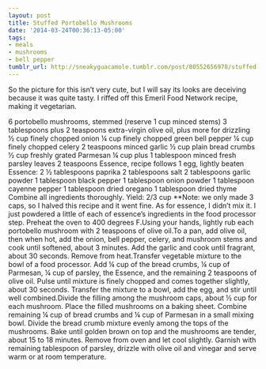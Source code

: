 ```yaml
---
layout: post
title: Stuffed Portobello Mushrooms
date: '2014-03-24T00:36:13-05:00'
tags:
- meals
- mushrooms
- bell pepper
tumblr_url: http://sneakyguacamole.tumblr.com/post/80552656978/stuffed-portobello-mushrooms
---
```

So the picture for this isn’t very cute, but I will say its looks are deceiving because it was quite tasty. I riffed off this Emeril Food Network recipe, making it vegetarian.


6 portobello mushrooms, stemmed (reserve 1 cup minced stems)
3 tablespoons plus 2 teaspoons extra-virgin olive oil, plus more for drizzling
½ cup finely chopped onion
¼ cup finely chopped green bell pepper
¼ cup finely chopped celery
2 teaspoons minced garlic
½ cup plain bread crumbs
½ cup freshly grated Parmesan
¼ cup plus 1 tablespoon minced fresh parsley leaves
2 teaspoons Essence, recipe follows
1 egg, lightly beaten
Essence:
2 ½ tablespoons paprika
2 tablespoons salt
2 tablespoons garlic powder
1 tablespoon black pepper
1 tablespoon onion powder
1 tablespoon cayenne pepper
1 tablespoon dried oregano
1 tablespoon dried thyme
Combine all ingredients thoroughly. Yield: 2/3 cup
**Note: we only made 3 caps, so I halved this recipe and it went fine. As for essence, I didn’t mix it. I just powdered a little of each of essence’s ingredients in the food processor step.
Preheat the oven to 400 degrees F.Using your hands, lightly rub each portobello mushroom with 2 teaspoons of olive oil.To a pan, add olive oil, then when hot, add the onion, bell pepper, celery, and mushroom stems and cook until softened, about 3 minutes. Add the garlic and cook until fragrant, about 30 seconds. Remove from heat.Transfer vegetable mixture to the bowl of a food processor. Add ¼ cup of the bread crumbs, ¼ cup of Parmesan, ¼ cup of parsley, the Essence, and the remaining 2 teaspoons of olive oil. Pulse until mixture is finely chopped and comes together slightly, about 30 seconds. Transfer the mixture to a bowl, add the egg, and stir until well combined.Divide the filling among the mushroom caps, about ½ cup for each mushroom. Place the filled mushrooms on a baking sheet. Combine remaining ¼ cup of bread crumbs and ¼ cup of Parmesan in a small mixing bowl. Divide the bread crumb mixture evenly among the tops of the mushrooms. Bake until golden brown on top and the mushrooms are tender, about 15 to 18 minutes. Remove from oven and let cool slightly. Garnish with remaining tablespoon of parsley, drizzle with olive oil and vinegar and serve warm or at room temperature.
